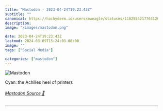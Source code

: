 ```yaml
---
title: "Mastodon - 2023-04-24T19:23:43Z"
subtitle: ""
canonical: https://hachyderm.io/users/mweagle/statuses/110255421776312008
description:
image: "/images/mastodon.png"

date: 2023-04-24T19:23:43Z
lastmod: 2024-03-09T15:24:03-08:00
image: ""
tags: ["Social Media"]

categories: ["mastodon"]
---
```

![Mastodon](/images/mastodon.png)

<p>Cyan: the Achilles heel of printers</p>


###### [Mastodon Source 🐘](https://hachyderm.io/@mweagle/110255421776312008)

___
